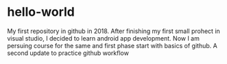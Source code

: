 # hello-world
My first repository in github in 2018.
After finishing my first small prohect in visual studio, I decided to learn android app development. Now I am persuing course for the same and first phase start with basics of github.
A second update to practice github workflow
